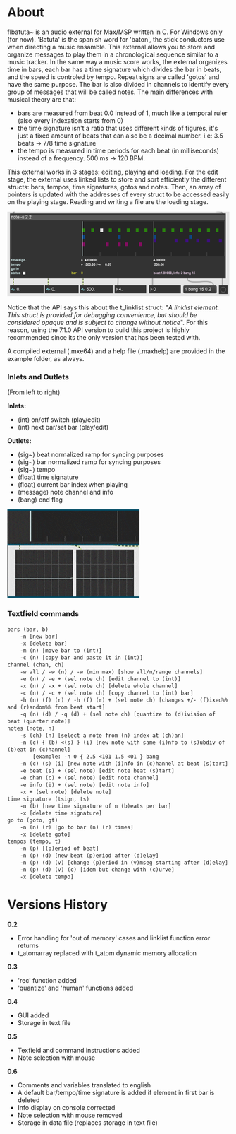 # About

flbatuta~ is an audio external for Max/MSP written in C. For Windows only (for now). 'Batuta' is the spanish word for 'baton', the stick conductors use when directing a music ensamble. This external allows you to store and organize messages to play them in a chronological sequence similar to a music tracker.
In the same way a music score works, the external organizes time in bars, each bar has a time signature which divides the bar in beats, and the speed is controled by tempo. Repeat signs are called 'gotos' and have the same purpose. The bar is also divided in channels to identify every group of messages that will be called notes. The main differences with musical theory are that: 
- bars are measured from beat 0.0 instead of 1, much like a temporal ruler (also every indexation starts from 0) 
- the time signature isn't a ratio that uses different kinds of figures, it's just a fixed amount of beats that can also be a decimal number. i.e: 3.5 beats -> 7/8 time signature 
- the tempo is measured in time periods for each beat (in milliseconds) instead of a frequency. 500 ms -> 120 BPM.

This external works in 3 stages: editing, playing and loading. For the edit stage, the external uses linked lists to store and sort efficiently the different structs: bars, tempos, time signatures, gotos and notes. Then, an array of pointers is updated with the addresses of every struct to be accessed easily on the playing stage. Reading and writing a file are the loading stage.

<img src="examples/demobatuta.png">

Notice that the API says this about the t_linklist struct: "_A linklist element. This struct is provided for debugging convenience, but should be considered opaque and is subject to change without notice_". For this reason, using the 7.1.0 API version to build this project is highly recommended since its the only version that has been tested with. 

A compiled external (.mxe64) and a help file (.maxhelp) are provided in the example folder, as always.


### Inlets and Outlets

(From left to right)

**Inlets:**
- (int) on/off switch (play/edit)
- (int) next bar/set bar (play/edit) 

**Outlets:**
- (sig~) beat normalized ramp for syncing purposes
- (sig~) bar normalized ramp for syncing purposes
- (sig~) tempo
- (float) time signature
- (float) current bar index when playing
- (message) note channel and info
- (bang) end flag

<img src="examples/demobatuta_ramp.gif">

### Textfield commands

```
bars (bar, b)
	-n [new bar]
	-x [delete bar]
	-m (n) [move bar to (int)]
	-c (n) [copy bar and paste it in (int)]
channel (chan, ch)
	-w all / -w (n) / -w (min max) [show all/n/range channels]
	-e (n) / -e + (sel note ch) [edit channel to (int)]
	-x (n) / -x + (sel note ch) [delete whole channel]
	-c (n) / -c + (sel note ch) [copy channel to (int) bar]
	-h (n) (f) (r) / -h (f) (r) + (sel note ch) [changes +/- (f)ixed%% and (r)andom%% from beat start]
	-q (n) (d) / -q (d) + (sel note ch) [quantize to (d)ivision of beat (quarter note)]
notes (note, n)
	-s (ch) (n) [select a note from (n) index at (ch)an]
	-n (c) { (b) <(s) } (i) [new note with same (i)nfo to (s)ubdiv of (b)eat in (c)hannel]
		[example: -n 0 { 2.5 <101 1.5 <01 } bang
	-n (c) (s) (i) [new note with (i)nfo in (c)hannel at beat (s)tart]
	-e beat (s) + (sel note) [edit note beat (s)tart]
	-e chan (c) + (sel note) [edit note channel]
	-e info (i) + (sel note) [edit note info]
	-x + (sel note) [delete note]
time signature (tsign, ts)
	-n (b) [new time signature of n (b)eats per bar]
	-x [delete time signature]
go to (goto, gt)
	-n (n) (r) [go to bar (n) (r) times]
	-x [delete goto]
tempos (tempo, t)
	-n (p) [(p)eriod of beat]
	-n (p) (d) [new beat (p)eriod after (d)elay]
	-n (p) (d) (v) [change (p)eriod in (v)mseg starting after (d)elay]
	-n (p) (d) (v) (c) [idem but change with (c)urve]
	-x [delete tempo]
```

# Versions History

**0.2** 
- Error handling for 'out of memory' cases and linklist function error returns
- t_atomarray replaced with t_atom dynamic memory allocation

**0.3**
- 'rec' function added
- 'quantize' and 'human' functions added

**0.4** 
- GUI added
- Storage in text file

**0.5** 
- Texfield and command instructions added
- Note selection with mouse

**0.6** 
- Comments and variables translated to english
- A default bar/tempo/time signature is added if element in first bar is deleted
- Info display on console corrected
- Note selection with mouse removed
- Storage in data file (replaces storage in text file)
